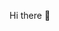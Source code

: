  Hi there 👋

<!--
Hey there I'm Parth Prasad Awasthi, a sophomore student at USAR, GGSIPU East Delhi Campus pursuing Bachelor of Technology in Artificial Intelligence and Machine Learning.

- 🔭 I’m currently working on a few Web development projects.
- 🌱 I’m currently learning Machine Learning,Tensorflow.
- 👯 I’m looking to collaborate on 
- 🤔 I’m looking for help with Machine learning projects.
- 💬 Ask me about anything 
- 📫 How to reach me: awasthiparth11@gmail.com
- 😄 Pronouns: He/Him
- ⚡ Fun fact: Experienced web developers have mastered the Jedi mind trick of making syntax errors invisible to the human eye, even in the midst of code reviews.
-->
